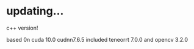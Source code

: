 # updating...

c++ version!

based 0n cuda 10.0 cudnn7.6.5 
included teneorrt 7.0.0 and opencv 3.2.0